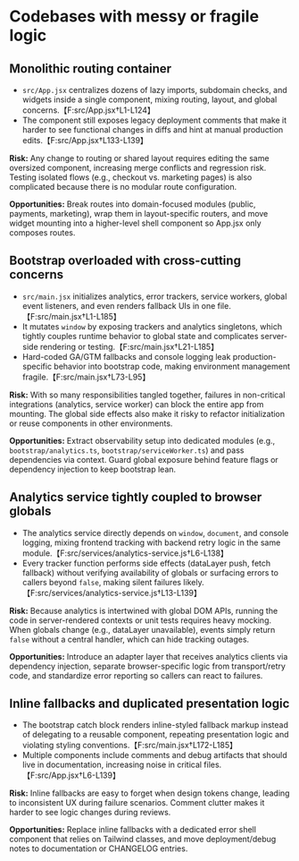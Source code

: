# Codebases with messy or fragile logic

## Monolithic routing container
- `src/App.jsx` centralizes dozens of lazy imports, subdomain checks, and widgets inside a single component, mixing routing, layout, and global concerns.【F:src/App.jsx†L1-L124】
- The component still exposes legacy deployment comments that make it harder to see functional changes in diffs and hint at manual production edits.【F:src/App.jsx†L133-L139】

**Risk:** Any change to routing or shared layout requires editing the same oversized component, increasing merge conflicts and regression risk. Testing isolated flows (e.g., checkout vs. marketing pages) is also complicated because there is no modular route configuration.

**Opportunities:** Break routes into domain-focused modules (public, payments, marketing), wrap them in layout-specific routers, and move widget mounting into a higher-level shell component so App.jsx only composes routes.

## Bootstrap overloaded with cross-cutting concerns
- `src/main.jsx` initializes analytics, error trackers, service workers, global event listeners, and even renders fallback UIs in one file.【F:src/main.jsx†L1-L185】
- It mutates `window` by exposing trackers and analytics singletons, which tightly couples runtime behavior to global state and complicates server-side rendering or testing.【F:src/main.jsx†L21-L185】
- Hard-coded GA/GTM fallbacks and console logging leak production-specific behavior into bootstrap code, making environment management fragile.【F:src/main.jsx†L73-L95】

**Risk:** With so many responsibilities tangled together, failures in non-critical integrations (analytics, service worker) can block the entire app from mounting. The global side effects also make it risky to refactor initialization or reuse components in other environments.

**Opportunities:** Extract observability setup into dedicated modules (e.g., `bootstrap/analytics.ts`, `bootstrap/serviceWorker.ts`) and pass dependencies via context. Guard global exposure behind feature flags or dependency injection to keep bootstrap lean.

## Analytics service tightly coupled to browser globals
- The analytics service directly depends on `window`, `document`, and console logging, mixing frontend tracking with backend retry logic in the same module.【F:src/services/analytics-service.js†L6-L138】
- Every tracker function performs side effects (dataLayer push, fetch fallback) without verifying availability of globals or surfacing errors to callers beyond `false`, making silent failures likely.【F:src/services/analytics-service.js†L13-L139】

**Risk:** Because analytics is intertwined with global DOM APIs, running the code in server-rendered contexts or unit tests requires heavy mocking. When globals change (e.g., dataLayer unavailable), events simply return `false` without a central handler, which can hide tracking outages.

**Opportunities:** Introduce an adapter layer that receives analytics clients via dependency injection, separate browser-specific logic from transport/retry code, and standardize error reporting so callers can react to failures.

## Inline fallbacks and duplicated presentation logic
- The bootstrap catch block renders inline-styled fallback markup instead of delegating to a reusable component, repeating presentation logic and violating styling conventions.【F:src/main.jsx†L172-L185】
- Multiple components include comments and debug artifacts that should live in documentation, increasing noise in critical files.【F:src/App.jsx†L6-L139】

**Risk:** Inline fallbacks are easy to forget when design tokens change, leading to inconsistent UX during failure scenarios. Comment clutter makes it harder to see logic changes during reviews.

**Opportunities:** Replace inline fallbacks with a dedicated error shell component that relies on Tailwind classes, and move deployment/debug notes to documentation or CHANGELOG entries.

